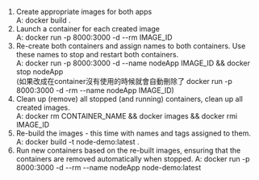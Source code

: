 1) Create appropriate images for both apps  
A:   docker build .  
2) Launch a container for each created image   
A:   docker run -p 8000:3000 -d --rm IMAGE_ID  
3) Re-create both containers and assign names to both containers.
   Use these names to stop and restart both containers.   
A: docker run -p 8000:3000 -d  --name nodeApp IMAGE_ID  && docker stop nodeApp    
  (如果改成在container沒有使用的時候就會自動刪除了 docker run -p 8000:3000 -d -rm --name nodeApp IMAGE_ID)
4) Clean up (remove) all stopped (and running) containers, clean up all created images.  
A: docker rm CONTAINER_NAME && docker images && docker rmi IMAGE_ID    
5) Re-build the images - this time with names and tags assigned to them.
A: docker build -t node-demo:latest .
6) Run new containers based on the re-built images, ensuring that the containers
      are removed automatically when stopped.
A:  docker run -p 8000:3000 -d --rm --name nodeApp node-demo:latest 

